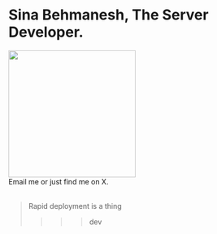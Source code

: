 Sina Behmanesh, The Server Developer.
===

<img src="https://i.giphy.com/media/v1.Y2lkPTc5MGI3NjExM2VjOHl1OXoweno3d2s2bG5jY2V1a2RlaGdoOHlkdWNxODIyNjFiYyZlcD12MV9pbnRlcm5hbF9naWZfYnlfaWQmY3Q9Zw/kkEmNte4tRmZ0fgBhE/giphy.gif" width="250">


<br />
Email me or just find me on X.

<br />
<br>

> Rapid deployment is a thing
>>>> dev
